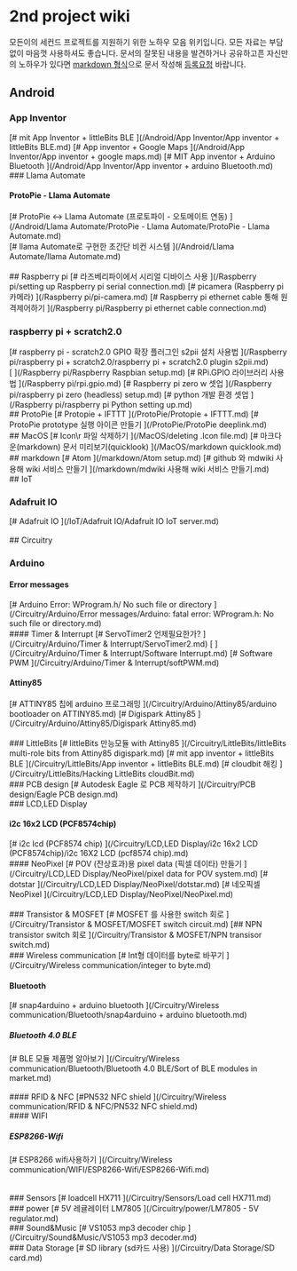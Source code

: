 # 2nd project wiki 
모든이의 세컨드 프로젝트를 지원하기 위한 노하우 모음 위키입니다. 
 모든 자료는 부담 없이 마음껏 사용하셔도 좋습니다. 
 문서의 잘못된 내용을 발견하거나 공유하고픈 자신만의 노하우가 있다면 [markdown 형식](https://gist.github.com/ihoneymon/652be052a0727ad59601)으로 문서 작성해 [등록요청](https://github.com/2ndproj/wiki/issues/new) 바랍니다.
## Android
### App Inventor
[# mit App Inventor + littleBits BLE
](/Android/App Inventor/App inventor + littleBits BLE.md)
[# App inventor + Google Maps
](/Android/App Inventor/App inventor + google maps.md)
[# MIT App inventor + Arduino Bluetooth
](/Android/App Inventor/App inventor + arduino Bluetooth.md)
<br>### Llama Automate
#### ProtoPie - Llama Automate
[# ProtoPie &lt;-&gt; Llama Automate (프로토파이 - 오토메이트 연동)
](/Android/Llama Automate/ProtoPie - Llama Automate/ProtoPie - Llama Automate.md)
<br>[# llama Automate로 구현한 초간단 비컨 시스템
](/Android/Llama Automate/llama Automate.md)
<br><br>## Raspberry pi
[# 라즈베리파이에서 시리얼 디바이스 사용
](/Raspberry pi/setting up Raspberry pi serial connection.md)
[# picamera (Raspberry pi 카메라)
](/Raspberry pi/pi-camera.md)
[# Raspberry pi ethernet cable 통해 원격제어하기
](/Raspberry pi/Raspberry pi ethernet cable connection.md)
### raspberry pi + scratch2.0
[# raspberry pi - scratch2.0 GPIO 확장 플러그인 s2pii 설치 사용법
](/Raspberry pi/raspberry pi + scratch2.0/raspberry pi + scratch2.0  plugin s2pii.md)
<br>[
](/Raspberry pi/Raspberry Raspbian setup.md)
[# RPi.GPIO 라이브러리 사용법
](/Raspberry pi/rpi.gpio.md)
[# Raspberry pi zero w 셋업
](/Raspberry pi/raspberry pi zero (headless) setup.md)
[# python 개발 환경 셋업
](/Raspberry pi/raspberry pi Python setting up.md)
<br>## ProtoPie
[# Protopie + IFTTT
](/ProtoPie/Protopie + IFTTT.md)
[# ProtoPie prototype 실행 아이콘 만들기
](/ProtoPie/ProtoPie deeplink.md)
<br>## MacOS
[# Icon\r 파일 삭제하기
](/MacOS/deleting .Icon file.md)
[# 마크다운(markdown) 문서 미리보기(quicklook)
](/MacOS/markdown quicklook.md)
<br>## markdown
[# Atom
](/markdown/Atom setup.md)
[# github 와 mdwiki 사용해 wiki 서비스 만들기
](/markdown/mdwiki 사용해 wiki 서비스 만들기.md)
<br>## IoT
### Adafruit IO
[# Adafruit IO
](/IoT/Adafruit IO/Adafruit IO IoT server.md)
<br><br>## Circuitry
### Arduino
#### Error messages
[# Arduino Error: WProgram.h/ No such file or directory
](/Circuitry/Arduino/Error messages/Arduino: fatal error: WProgram.h: No such file or directory.md)
<br>#### Timer & Interrupt
[# ServoTimer2 언제필요한가?
](/Circuitry/Arduino/Timer & Interrupt/ServoTimer2.md)
[
](/Circuitry/Arduino/Timer & Interrupt/Software Interrupt.md)
[# Software PWM
](/Circuitry/Arduino/Timer & Interrupt/softPWM.md)
<br>[
](/Circuitry/Arduino/debouncing.md)
#### Attiny85
[# ATTINY85 칩에 arduino 프로그래밍
](/Circuitry/Arduino/Attiny85/arduino bootloader on ATTINY85.md)
[# Digispark Attiny85
](/Circuitry/Arduino/Attiny85/Digispark Attiny85.md)
<br><br>### LittleBits
[# littleBits 만능모듈 with Attiny85
](/Circuitry/LittleBits/littleBits multi-role bits from  Attiny85 digispark.md)
[# mit app inventor + littleBits BLE
](/Circuitry/LittleBits/App inventor + littleBits BLE.md)
[# cloudbit 해킹
](/Circuitry/LittleBits/Hacking LittleBits cloudBit.md)
<br>### PCB design
[# Autodesk Eagle 로 PCB 제작하기
](/Circuitry/PCB design/Eagle PCB design.md)
<br>### LCD,LED Display
#### i2c 16x2 LCD (PCF8574chip)
[# i2c lcd (PCF8574 chip)
](/Circuitry/LCD,LED Display/i2c 16x2 LCD (PCF8574chip)/i2c 16X2 LCD (pcf8574 chip).md)
<br>#### NeoPixel
[# POV (잔상효과)용 pixel data (픽셀 데이타) 만들기
](/Circuitry/LCD,LED Display/NeoPixel/pixel data for POV system.md)
[# dotstar
](/Circuitry/LCD,LED Display/NeoPixel/dotstar.md)
[# 네오픽셀 NeoPixel
](/Circuitry/LCD,LED Display/NeoPixel/NeoPixel.md)
<br><br>### Transistor & MOSFET
[# MOSFET 를 사용한 switch 회로
](/Circuitry/Transistor & MOSFET/MOSFET switch circuit.md)
[## NPN transistor switch 회로
](/Circuitry/Transistor & MOSFET/NPN transisor switch.md)
<br>### Wireless communication
[# Int형 데이터를 byte로 바꾸기
](/Circuitry/Wireless communication/integer to byte.md)
#### Bluetooth
[# snap4arduino + arduino bluetooth
](/Circuitry/Wireless communication/Bluetooth/snap4arduino + arduino bluetooth.md)
##### Bluetooth 4.0 BLE
[# BLE 모듈 제품명 알아보기
](/Circuitry/Wireless communication/Bluetooth/Bluetooth 4.0 BLE/Sort of BLE modules in market.md)
<br><br>#### RFID & NFC
[#PN532 NFC shield
](/Circuitry/Wireless communication/RFID & NFC/PN532 NFC shield.md)
<br>#### WIFI
##### ESP8266-Wifi
[# ESP8266 wifi사용하기
](/Circuitry/Wireless communication/WIFI/ESP8266-Wifi/ESP8266-Wifi.md)
<br><br><br>### Sensors
[# loadcell HX711
](/Circuitry/Sensors/Load cell HX711.md)
<br>### power
[# 5V 레귤레이터 LM7805
](/Circuitry/power/LM7805 - 5V regulator.md)
<br>### Sound&Music
[# VS1053 mp3 decoder chip
](/Circuitry/Sound&Music/VS1053 mp3 decoder.md)
<br>### Data Storage
[# SD library (sd카드 사용)
](/Circuitry/Data Storage/SD card.md)
<br><br><br>